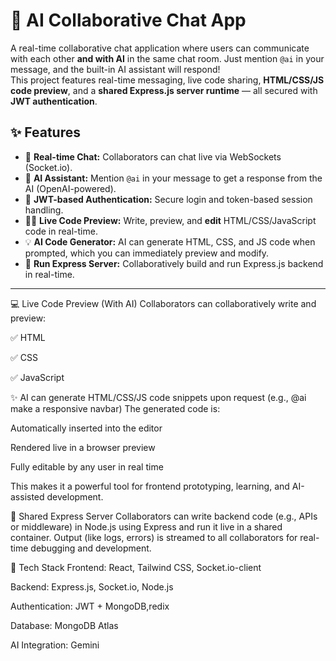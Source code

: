 # 🤖 AI Collaborative Chat App

A real-time collaborative chat application where users can communicate with each other **and with AI** in the same chat room. Just mention `@ai` in your message, and the built-in AI assistant will respond!  
This project features real-time messaging, live code sharing, **HTML/CSS/JS code preview**, and a **shared Express.js server runtime** — all secured with **JWT authentication**.


## ✨ Features

- 💬 **Real-time Chat:** Collaborators can chat live via WebSockets (Socket.io).
- 🤖 **AI Assistant:** Mention `@ai` in your message to get a response from the AI (OpenAI-powered).
- 🔐 **JWT-based Authentication:** Secure login and token-based session handling.
- 👨‍💻 **Live Code Preview:** Write, preview, and **edit** HTML/CSS/JavaScript code in real-time.
- 💡 **AI Code Generator:** AI can generate HTML, CSS, and JS code when prompted, which you can immediately preview and modify.
- 🚀 **Run Express Server:** Collaboratively build and run Express.js backend in real-time.

---

💻 Live Code Preview (With AI)
Collaborators can collaboratively write and preview:

✅ HTML

✅ CSS

✅ JavaScript

✨ AI can generate HTML/CSS/JS code snippets upon request (e.g., @ai make a responsive navbar)
The generated code is:

Automatically inserted into the editor

Rendered live in a browser preview

Fully editable by any user in real time

This makes it a powerful tool for frontend prototyping, learning, and AI-assisted development.

🚀 Shared Express Server
Collaborators can write backend code (e.g., APIs or middleware) in Node.js using Express and run it live in a shared container.
Output (like logs, errors) is streamed to all collaborators for real-time debugging and development.

🧪 Tech Stack
Frontend: React, Tailwind CSS, Socket.io-client

Backend: Express.js, Socket.io, Node.js

Authentication: JWT + MongoDB,redix

Database: MongoDB Atlas

AI Integration: Gemini


